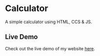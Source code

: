 # Calculator
A simple calculator using HTML, CCS &amp; JS.
## Live Demo
Check out the live demo of my website [here](https://samir-z21.github.io/Calculator/).
